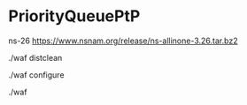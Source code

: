 # PriorityQueuePtP

ns-26
https://www.nsnam.org/release/ns-allinone-3.26.tar.bz2

./waf distclean

./waf configure

./waf
